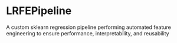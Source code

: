# LRFEPipeline
 A custom sklearn regression pipeline performing automated feature engineering to ensure performance, interpretability, and reusability
